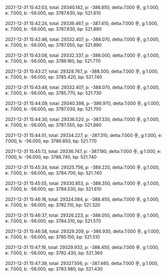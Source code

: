 2021-12-31 15:42:03, total: 29340.142, p: -386.850, delta:7.000 手, g:1.000, e: 7.000, b: -56.000, ep: 3787.630, bp: 521.810

2021-12-31 15:42:24, total: 29336.467, p: -387.410, delta:7.000 手, g:1.000, e: 7.000, b: -56.000, ep: 3787.630, bp: 521.880

2021-12-31 15:42:46, total: 29332.407, p: -388.070, delta:7.000 手, g:1.000, e: 7.000, b: -56.000, ep: 3787.050, bp: 521.890

2021-12-31 15:43:06, total: 29332.337, p: -388.000, delta:7.000 手, g:1.000, e: 7.000, b: -56.000, ep: 3786.160, bp: 521.770

2021-12-31 15:43:27, total: 29328.767, p: -388.500, delta:7.000 手, g:1.000, e: 7.000, b: -56.000, ep: 3785.420, bp: 521.740

2021-12-31 15:43:48, total: 29332.407, p: -388.070, delta:7.000 手, g:1.000, e: 7.000, b: -56.000, ep: 3785.770, bp: 521.730

2021-12-31 15:44:09, total: 29340.398, p: -386.970, delta:7.000 手, g:1.000, e: 7.000, b: -56.000, ep: 3787.030, bp: 521.750

2021-12-31 15:44:30, total: 29336.520, p: -387.330, delta:7.000 手, g:1.000, e: 7.000, b: -56.000, ep: 3787.550, bp: 521.860

2021-12-31 15:44:51, total: 29334.227, p: -387.310, delta:7.000 手, g:1.000, e: 7.000, b: -56.000, ep: 3786.850, bp: 521.770

2021-12-31 15:45:13, total: 29336.747, p: -387.180, delta:7.000 手, g:1.000, e: 7.000, b: -56.000, ep: 3786.740, bp: 521.740

2021-12-31 15:45:34, total: 29325.756, p: -389.220, delta:7.000 手, g:1.000, e: 7.000, b: -56.000, ep: 3784.700, bp: 521.740

2021-12-31 15:45:55, total: 29330.853, p: -388.350, delta:7.000 手, g:1.000, e: 7.000, b: -56.000, ep: 3784.530, bp: 521.610

2021-12-31 15:46:16, total: 29324.584, p: -388.450, delta:7.000 手, g:1.000, e: 7.000, b: -56.000, ep: 3782.110, bp: 521.320

2021-12-31 15:46:37, total: 29326.223, p: -388.050, delta:7.000 手, g:1.000, e: 7.000, b: -56.000, ep: 3784.510, bp: 521.570

2021-12-31 15:46:58, total: 29329.209, p: -386.930, delta:7.000 手, g:1.000, e: 7.000, b: -56.000, ep: 3785.150, bp: 521.510

2021-12-31 15:47:19, total: 29329.933, p: -388.450, delta:7.000 手, g:1.000, e: 7.000, b: -56.000, ep: 3782.430, bp: 521.360

2021-12-31 15:47:39, total: 29327.556, p: -387.460, delta:7.000 手, g:1.000, e: 7.000, b: -56.000, ep: 3783.980, bp: 521.430